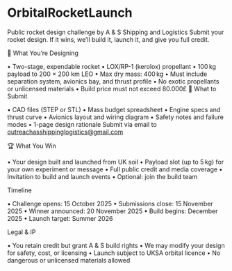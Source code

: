 # OrbitalRocketLaunch
Public rocket design challenge by A & S Shipping and Logistics
Submit your rocket design. If it wins, we’ll build it, launch it, and give you full credit.

🧠 What You’re Designing

• Two-stage, expendable rocket
• LOX/RP-1 (kerolox) propellant
• 100 kg payload to 200 × 200 km LEO
• Max dry mass: 400 kg
• Must include separation system, avionics bay, and thrust profile
• No exotic propellants or unlicensed materials
• Build price must not exceed 80.000£
📁 What to Submit

• CAD files (STEP or STL)
• Mass budget spreadsheet
• Engine specs and thrust curve
• Avionics layout and wiring diagram
• Safety notes and failure modes
• 1-page design rationale
 Submit via email to outreachasshippinglogistics@gmail.com

🏆 What You Win

• Your design built and launched from UK soil
• Payload slot (up to 5 kg) for your own experiment or message
• Full public credit and media coverage
• Invitation to build and launch events
• Optional: join the build team

Timeline

• Challenge opens: 15 October 2025
• Submissions close: 15 November 2025
• Winner announced: 20 November 2025
• Build begins: December 2025
• Launch target: Summer 2026

Legal & IP

• You retain credit but grant A & S build rights
• We may modify your design for safety, cost, or licensing
• Launch subject to UKSA orbital licence
• No dangerous or unlicensed materials allowed
